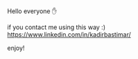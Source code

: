 Hello everyone ✋

if you contact me using this way :)
https://www.linkedin.com/in/kadirbastimar/

enjoy!

